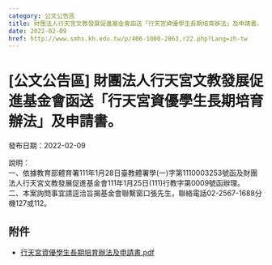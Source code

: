 ```yaml
---
category: 公文公告區
title: 財團法人行天宮文教發展促進基金會函送「行天宮資優學生長期培育辦法」及申請書。
date: 2022-02-09
href: http://www.smhs.kh.edu.tw/p/406-1000-2863,r22.php?Lang=zh-tw
---
```


# [公文公告區] 財團法人行天宮文教發展促進基金會函送「行天宮資優學生長期培育辦法」及申請書。

發布日期：2022-02-09

<div><div></div><div>說明：<br> 一、依據教育部體育署111年1月28日臺教體署學(一)字第1110003253號函及財團法人行天宮文教發展促進基金會111年1月25日(111)行教字第0009號函辦理。<br> 二、本案詢問事宜請逕洽旨揭基金會聯繫窗口張先生，聯絡電話02-2567-1688分機127或112。</div></div>

## 附件

- [行天宮資優學生長期培育辦法及申請書.pdf](https://www.smhs.kh.edu.tw/var/file/0/1000/attach/50/pta_2555_2476518_88994.pdf)
